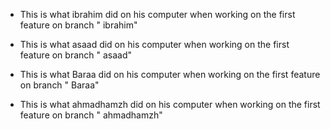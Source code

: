 - This is what ibrahim did on his computer when working on the first feature on branch " ibrahim" 

- This is what asaad did on his computer when working on the first feature on branch " asaad" 

- This is what Baraa did on his computer when working on the first feature on branch " Baraa" 

- This is what ahmadhamzh did on his computer when working on the first feature on branch " ahmadhamzh" 